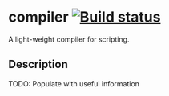 # compiler [![Build status](https://ci.appveyor.com/api/projects/status/xe77ex6oxl497xjm/branch/master?svg=true)](https://ci.appveyor.com/project/Headline22/compiler/branch/master)
A light-weight compiler for scripting.


## Description
TODO: Populate with useful information

